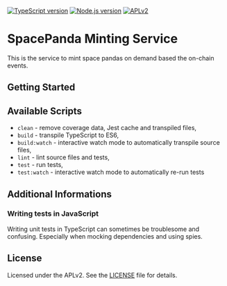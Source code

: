[![TypeScript version][ts-badge]][typescript-4-2]
[![Node.js version][nodejs-badge]][nodejs]
[![APLv2][license-badge]][license]

# SpacePanda Minting Service
This is the service to mint space pandas on demand based the on-chain events.

## Getting Started

## Available Scripts

- `clean` - remove coverage data, Jest cache and transpiled files,
- `build` - transpile TypeScript to ES6,
- `build:watch` - interactive watch mode to automatically transpile source files,
- `lint` - lint source files and tests,
- `test` - run tests,
- `test:watch` - interactive watch mode to automatically re-run tests

## Additional Informations

### Writing tests in JavaScript

Writing unit tests in TypeScript can sometimes be troublesome and confusing. Especially when mocking dependencies and using spies.

## License

Licensed under the APLv2. See the [LICENSE][license] file for details.

[ts-badge]: https://img.shields.io/badge/TypeScript-4.2-blue.svg
[nodejs-badge]: https://img.shields.io/badge/Node.js->=%2014.16-blue.svg
[nodejs]: https://nodejs.org/dist/latest-v14.x/docs/api/
[typescript]: https://www.typescriptlang.org/
[typescript-4-2]: https://www.typescriptlang.org/docs/handbook/release-notes/typescript-4-2.html
[license-badge]: https://img.shields.io/badge/license-APLv2-blue.svg
[license]: https://github.com/Space-Pandas/pandas-minter/blob/main/LICENSE
[jest]: https://facebook.github.io/jest/
[eslint]: https://github.com/eslint/eslint

